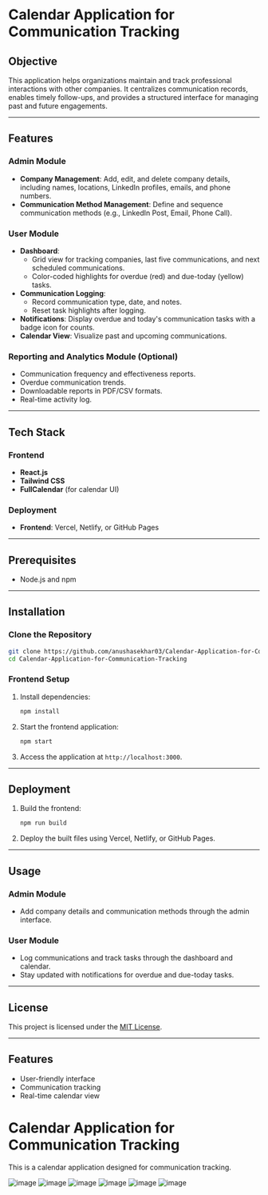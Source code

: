 # Calendar Application for Communication Tracking

## Objective

This application helps organizations maintain and track professional interactions with other companies. It centralizes communication records, enables timely follow-ups, and provides a structured interface for managing past and future engagements.

---

## Features

### Admin Module
- **Company Management**: Add, edit, and delete company details, including names, locations, LinkedIn profiles, emails, and phone numbers.
- **Communication Method Management**: Define and sequence communication methods (e.g., LinkedIn Post, Email, Phone Call).

### User Module
- **Dashboard**: 
  - Grid view for tracking companies, last five communications, and next scheduled communications.
  - Color-coded highlights for overdue (red) and due-today (yellow) tasks.
- **Communication Logging**:
  - Record communication type, date, and notes.
  - Reset task highlights after logging.
- **Notifications**: Display overdue and today's communication tasks with a badge icon for counts.
- **Calendar View**: Visualize past and upcoming communications.

### Reporting and Analytics Module (Optional)
- Communication frequency and effectiveness reports.
- Overdue communication trends.
- Downloadable reports in PDF/CSV formats.
- Real-time activity log.

---

## Tech Stack

### Frontend
- **React.js**
- **Tailwind CSS**
- **FullCalendar** (for calendar UI)

### Deployment
- **Frontend**: Vercel, Netlify, or GitHub Pages

---

## Prerequisites

- Node.js and npm

---

## Installation

### Clone the Repository
```bash
git clone https://github.com/anushasekhar03/Calendar-Application-for-Communication-Tracking.git
cd Calendar-Application-for-Communication-Tracking
```

### Frontend Setup
1. Install dependencies:
   ```bash
   npm install
   ```
2. Start the frontend application:
   ```bash
   npm start
   ```
3. Access the application at `http://localhost:3000`.

---

## Deployment

1. Build the frontend:
   ```bash
   npm run build
   ```
2. Deploy the built files using Vercel, Netlify, or GitHub Pages.

---

## Usage

### Admin Module
- Add company details and communication methods through the admin interface.

### User Module
- Log communications and track tasks through the dashboard and calendar.
- Stay updated with notifications for overdue and due-today tasks.

---


## License

This project is licensed under the [MIT License](LICENSE).

---

## Features
- User-friendly interface
- Communication tracking
- Real-time calendar view


# Calendar Application for Communication Tracking

This is a calendar application designed for communication tracking.

![image](https://github.com/user-attachments/assets/7f5de77c-280e-439d-8cb3-bf069ebaa25c)
![image](https://github.com/user-attachments/assets/f1e3670b-0d05-4cb0-be3e-3c21c93df3a0)
![image](https://github.com/user-attachments/assets/1e108da1-09cc-4fd9-95b9-a80dd909c395)
![image](https://github.com/user-attachments/assets/535d1952-4f17-4b00-a85c-d3f31206caf8)
![image](https://github.com/user-attachments/assets/34adb77a-30e6-46bc-a8c6-cc29be955902)
![image](https://github.com/user-attachments/assets/505cb4cc-de93-4551-b448-655369d814b9)


